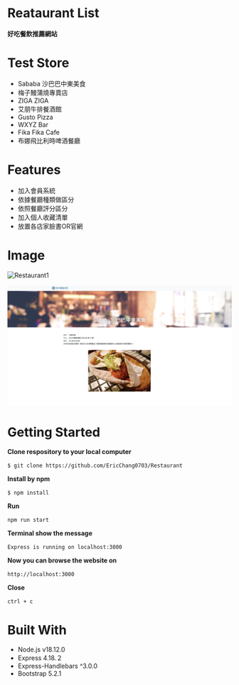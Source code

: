# Reataurant List
**好吃餐飲推薦網站**

# Test Store

* Sababa 沙巴巴中東美食
* 梅子鰻蒲燒專賣店
* ZIGA ZIGA
* 艾朋牛排餐酒館
* Gusto Pizza
* WXYZ Bar
* Fika Fika Cafe
* 布娜飛比利時啤酒餐廳

# Features

* 加入會員系統
* 依據餐廳種類做區分
* 依照餐廳評分區分
* 加入個人收藏清單
* 放置各店家臉書OR官網

# Image

![Restaurant1](./Restaurant1.png)

![Restaurant2](./Restaurant2.png)

# Getting Started

**Clone respository to your local computer**

```
$ git clone https://github.com/EricChang0703/Restaurant
```

**Install by npm**

```
$ npm install
```

**Run**

```
npm run start
```

**Terminal show the message**

```
Express is running on localhost:3000
```

**Now you can browse the website on**

```
http://localhost:3000
```

**Close**

```
ctrl + c
```

# Built With

* Node.js v18.12.0
* Express 4.18.２
* Express-Handlebars ^3.0.0
* Bootstrap 5.2.1